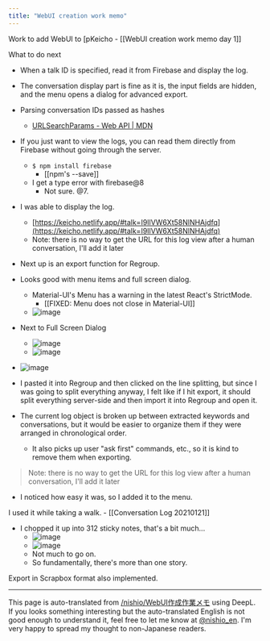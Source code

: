 ```yaml
---
title: "WebUI creation work memo"
---
```


Work to add WebUI to [pKeicho
    - [[WebUI creation work memo day 1]]

What to do next
- When a talk ID is specified, read it from Firebase and display the log.
- The conversation display part is fine as it is, the input fields are hidden, and the menu opens a dialog for advanced export.

- Parsing conversation IDs passed as hashes
    - [URLSearchParams - Web API | MDN](https://developer.mozilla.org/ja/docs/Web/API/URLSearchParams)

- If you just want to view the logs, you can read them directly from Firebase without going through the server.
    - `$ npm install firebase`
        - [[npm's --save]]
    - I get a type error with firebase@8
        - Not sure. @7.

- I was able to display the log.
    - [https://keicho.netlify.app/#talk=I9IlVW6Xt58NlNHAjdfq](https://keicho.netlify.app/#talk=I9IlVW6Xt58NlNHAjdfq)
    - Note: there is no way to get the URL for this log view after a human conversation, I'll add it later
- Next up is an export function for Regroup.

- Looks good with menu items and full screen dialog.
    - Material-UI's Menu has a warning in the latest React's StrictMode.
        - [[FIXED: Menu does not close in Material-UI]]
    - ![image](https://gyazo.com/1250d54f4717becec7fc6ff53b2f10c6/thumb/1000)
- Next to Full Screen Dialog
    - ![image](https://gyazo.com/164ee185463bfa29adafe6e89306c80e/thumb/1000)
    - ![image](https://gyazo.com/33382aa26072481d3b68a61b2e214982/thumb/1000)
- ![image](https://gyazo.com/e52316181ce2e614ef9a873c48da5cd0/thumb/1000)
- I pasted it into Regroup and then clicked on the line splitting, but since I was going to split everything anyway, I felt like if I hit export, it should split everything server-side and then import it into Regroup and open it.
- The current log object is broken up between extracted keywords and conversations, but it would be easier to organize them if they were arranged in chronological order.
    - It also picks up user "ask first" commands, etc., so it is kind to remove them when exporting.

> Note: there is no way to get the URL for this log view after a human conversation, I'll add it later
- I noticed how easy it was, so I added it to the menu.

I used it while taking a walk.
    - [[Conversation Log 20210121]]
- I chopped it up into 312 sticky notes, that's a bit much...
    - ![image](https://gyazo.com/634bfb47b5ea5d820c5e39eca46524b9/thumb/1000)
    - ![image](https://gyazo.com/bebc95b7f324a0b14fbfd9a755a035ac/thumb/1000)
    - Not much to go on.
    - So fundamentally, there's more than one story.

Export in Scrapbox format also implemented.

---
This page is auto-translated from [/nishio/WebUI作成作業メモ](https://scrapbox.io/nishio/WebUI作成作業メモ) using DeepL. If you looks something interesting but the auto-translated English is not good enough to understand it, feel free to let me know at [@nishio_en](https://twitter.com/nishio_en). I'm very happy to spread my thought to non-Japanese readers.